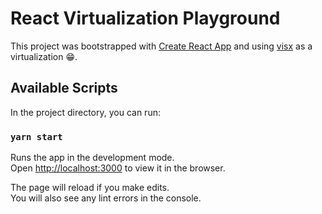 # React Virtualization Playground

This project was bootstrapped with [Create React App](https://github.com/facebook/create-react-app) and using [visx](https://airbnb.io/visx/) as a virtualization 😁.

## Available Scripts

In the project directory, you can run:

### `yarn start`

Runs the app in the development mode.\
Open [http://localhost:3000](http://localhost:3000) to view it in the browser.

The page will reload if you make edits.\
You will also see any lint errors in the console.

